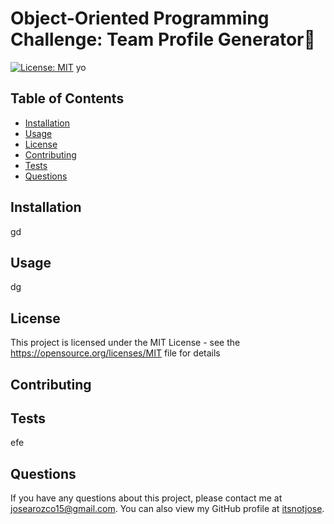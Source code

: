 
# Object-Oriented Programming Challenge: Team Profile Generator👋
[![License: MIT](https://img.shields.io/badge/License-MIT-yellow.svg)](https://opensource.org/licenses/MIT)
yo

## Table of Contents

* [Installation](#installation)
* [Usage](#usage)
* [License](#license)
* [Contributing](#contributing)
* [Tests](#tests)
* [Questions](#questions)

## Installation

gd

## Usage

dg


## License 
This project is licensed under the MIT License - see the https://opensource.org/licenses/MIT file for details


## Contributing



## Tests

efe

## Questions

If you have any questions about this project, please contact me at josearozco15@gmail.com. You can also view my GitHub profile at [itsnotjose](https://github.com/itsnotjose).
